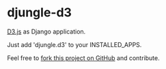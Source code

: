 djungle-d3
==========

[D3.js](http://d3js.org/) as Django application.

Just add 'djungle.d3' to your INSTALLED_APPS.

Feel free to [fork this project on
GitHub](https://github.com/djungle/djungle-d3) and contribute.